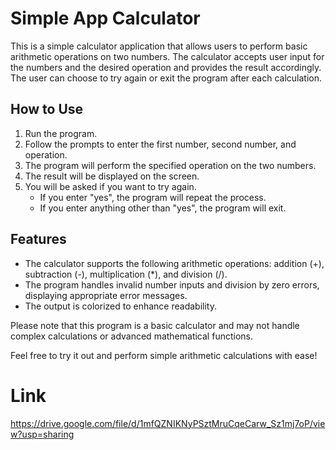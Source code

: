 # Simple App Calculator 

This is a simple calculator application that allows users to perform basic arithmetic operations on two numbers. The calculator accepts user input for the numbers and the desired operation and provides the result accordingly. The user can choose to try again or exit the program after each calculation.

## How to Use

1. Run the program.
2. Follow the prompts to enter the first number, second number, and operation.
3. The program will perform the specified operation on the two numbers.
4. The result will be displayed on the screen.
5. You will be asked if you want to try again.
   - If you enter "yes", the program will repeat the process.
   - If you enter anything other than "yes", the program will exit.

## Features

- The calculator supports the following arithmetic operations: addition (+), subtraction (-), multiplication (*), and division (/).
- The program handles invalid number inputs and division by zero errors, displaying appropriate error messages.
- The output is colorized to enhance readability.

Please note that this program is a basic calculator and may not handle complex calculations or advanced mathematical functions.

Feel free to try it out and perform simple arithmetic calculations with ease!

# Link
https://drive.google.com/file/d/1mfQZNIKNyPSztMruCqeCarw_Sz1mj7oP/view?usp=sharing
